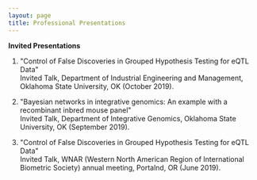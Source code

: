 ```yaml
---
layout: page
title: Professional Presentations
---
```


**Invited Presentations**
1. "Control of False Discoveries in Grouped Hypothesis Testing for eQTL Data"  
  Invited Talk, Department of Industrial Engineering and Management, Oklahoma State University, OK (October 2019).

2. "Bayesian networks in integrative genomics: An example with a recombinant inbred mouse panel"   
  Invited Talk, Department of Integrative Genomics, Oklahoma State University, OK (September 2019).

3. "Control of False Discoveries in Grouped Hypothesis Testing for eQTL Data"   
  Invited Talk, WNAR (Western North American Region of International Biometric Society) annual meeting, Portalnd, OR (June 2019).




